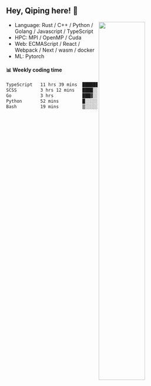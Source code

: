 

## Hey, Qiping here! :wave:

[<img align="right" width="50%" src="https://github-readme-stats.vercel.app/api?username=ppppqp&theme=dark&show_icons=true">](https://metrics.lecoq.io/ppppqp?template=classic)



-   Language: Rust / C++ / Python / Golang / Javascript / TypeScript
-   HPC: MPI / OpenMP / Cuda
-   Web: ECMAScript / React / Webpack / Next / wasm / docker
-   ML: Pytorch



#### :bar_chart: Weekly coding time

<!--START_SECTION:waka-->

```txt
TypeScript   11 hrs 39 mins  ██████████████▓░░░░░░░░░░   58.82 %
SCSS         3 hrs 12 mins   ████░░░░░░░░░░░░░░░░░░░░░   16.17 %
Go           3 hrs           ███▓░░░░░░░░░░░░░░░░░░░░░   15.16 %
Python       52 mins         █░░░░░░░░░░░░░░░░░░░░░░░░   04.41 %
Bash         19 mins         ▒░░░░░░░░░░░░░░░░░░░░░░░░   01.60 %
```

<!--END_SECTION:waka-->
